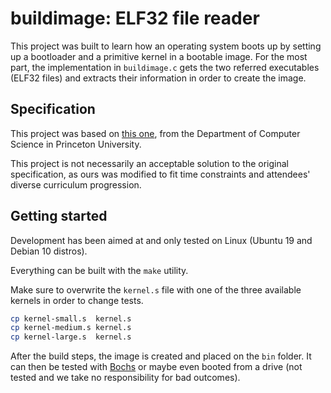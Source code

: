 # buildimage: ELF32 file reader

This project was built to learn how an operating system boots up by setting up a bootloader and a primitive kernel in a bootable image. For the most part, the implementation in `buildimage.c` gets the two referred executables (ELF32 files) and extracts their information in order to create the image.


## Specification

This project was based on [this one](https://www.cs.princeton.edu/courses/archive/fall19/cos318/projects/project1/p1.html), from the Department of Computer Science in Princeton University.

This project is not necessarily an acceptable solution to the original specification, as ours was modified to fit time constraints and attendees' diverse curriculum progression.


## Getting started

Development has been aimed at and only tested on Linux (Ubuntu 19 and Debian 10 distros).

Everything can be built with the `make` utility.

Make sure to overwrite the `kernel.s` file with one of the three available kernels in order to change tests.

```sh
cp kernel-small.s  kernel.s
cp kernel-medium.s kernel.s
cp kernel-large.s  kernel.s
```

After the build steps, the image is created and placed on the `bin` folder. It can then be tested with [Bochs](http://bochs.sourceforge.net/) or maybe even booted from a drive (not tested and we take no responsibility for bad outcomes).
